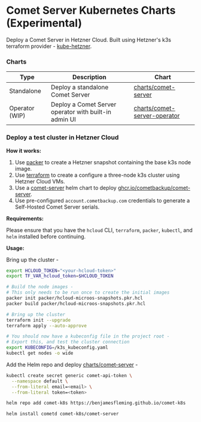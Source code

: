 # Comet Server Kubernetes Charts (Experimental)

Deploy a Comet Server in Hetzner Cloud. Built using Hetzner's k3s terraform provider - [kube-hetzner](https://github.com/kube-hetzner/terraform-hcloud-kube-hetzner).

### Charts

|Type|Description|Chart
|---|---|---
|Standalone|Deploy a standalone Comet Server|[charts/comet-server](./charts/comet-server/)
|Operator (WIP)|Deploy a Comet Server operator with built-in admin UI|[charts/comet-server-operator](./charts/comet-server-operator/)

### Deploy a test cluster in Hetzner Cloud

**How it works:**

1. Use [packer](https://www.packer.io/) to create a Hetzner snapshot containing the base k3s node image.
2. Use [terraform](https://www.terraform.io/) to create a configure a three-node k3s cluster using Hetzner Cloud VMs.
3. Use a [comet-server](./charts/comet-server) helm chart to deploy [ghcr.io/cometbackup/comet-server](https://github.com/cometbackup/comet-server-docker/pkgs/container/comet-server).
4. Use pre-configured `account.cometbackup.com` credentials to generate a Self-Hosted Comet Server serials.

**Requirements:**

Please ensure that you have the `hcloud` CLI, `terraform`, `packer`, `kubectl`, and `helm` installed before continuing.

**Usage:**

Bring up the cluster -

```bash
export HCLOUD_TOKEN="<your-hcloud-token>"
export TF_VAR_hcloud_token=$HCLOUD_TOKEN

# Build the node images -
# This only needs to be run once to create the initial images
packer init packer/hcloud-microos-snapshots.pkr.hcl
packer build packer/hcloud-microos-snapshots.pkr.hcl

# Bring up the cluster
terraform init --upgrade
terraform apply --auto-approve

# You should now have a kubeconfig file in the project root -
# Export this, and test the cluster connection
export KUBECONFIG=/k3s_kubeconfig.yaml
kubectl get nodes -o wide
```

Add the Helm repo and deploy [charts/comet-server](./charts/comet-server/) - 

```bash
kubectl create secret generic comet-api-token \
  --namespace default \
  --from-literal email=<email> \
  --from-literal token=<token>

helm repo add comet-k8s https://benjamesfleming.github.io/comet-k8s

helm install cometd comet-k8s/comet-server
```